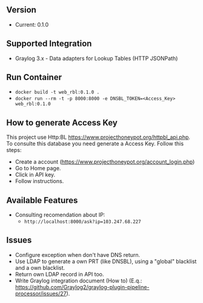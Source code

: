 ## Version
* Current: 0.1.0

## Supported Integration
* Graylog 3.x - Data adapters for Lookup Tables (HTTP JSONPath)

## Run Container

* `docker build -t web_rbl:0.1.0 .`
* `docker run --rm -t -p 8000:8000 -e DNSBL_TOKEN=<Access_Key> web_rbl:0.1.0`

## How to generate Access Key
This project use Http:BL https://www.projecthoneypot.org/httpbl_api.php. To consulte this database you need generate a Access Key. Follow this steps:
* Create a account (https://www.projecthoneypot.org/account_login.php)
* Go to Home page.
* Click in API key.
* Follow instructions.

## Available Features
* Consulting recomendation about IP:
    * `http://localhost:8000/ask?ip=103.247.68.227`

## Issues
* Configure exception when don't have DNS return.
* Use LDAP to generate a own PRT (like DNSBL), using a "global" blacklist and a own blacklist.
* Return own LDAP record in API too.
* Write Graylog integration document (How to) (E.q.: https://github.com/Graylog2/graylog-plugin-pipeline-processor/issues/27).